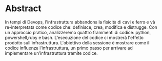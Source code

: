 [comment]: cSpell:disable

# Abstract

In tempi di Devops, l'infrastruttura abbandona la fisicità di cavi e ferro e và re-interpretata come codice che: definisce, crea, modifica e distrugge. Con un approccio pratico, analizzeremo quattro frammenti di codice: python, powershell,ruby e bash. L'esecuzione del codice ci mostrerà l'effetto prodotto sull'infrastruttura. L'obiettivo della sessione è mostrare come il codice influenza l'infrastruttura, un primo passo per arrivare ad implementare un'infrastruttura tramite codice.
